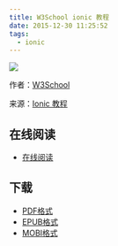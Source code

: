 ```yaml
---
title: W3School ionic 教程
date: 2015-12-30 11:25:52
tags:
  - ionic
---
```


![](https://ek8whxe.cloudimg.io/s/width/226/https://www.gitbook.com/cover/book/wizardforcel/w3school-ionic.jpg?build=1451445762585&v=12.0.2)

作者：[W3School](http://www.w3cschool.cc/)

来源：[Ionic 教程](http://www.w3cschool.cc/ionic/ionic-tutorial.html)

<!--more-->

## 在线阅读 ##

+ [在线阅读](https://www.gitbook.com/book/wizardforcel/w3school-ionic/details)

## 下载 ##

+ [PDF格式](https://www.gitbook.com/download/pdf/book/wizardforcel/w3school-ionic)
+ [EPUB格式](https://www.gitbook.com/download/epub/book/wizardforcel/w3school-ionic)
+ [MOBI格式](https://www.gitbook.com/download/mobi/book/wizardforcel/w3school-ionic)